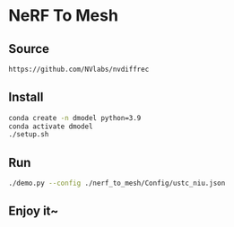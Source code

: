 # NeRF To Mesh

## Source

```bash
https://github.com/NVlabs/nvdiffrec
```

## Install

```bash
conda create -n dmodel python=3.9
conda activate dmodel
./setup.sh
```

## Run

```bash
./demo.py --config ./nerf_to_mesh/Config/ustc_niu.json
```

## Enjoy it~

